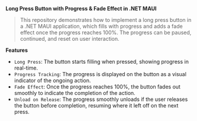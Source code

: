 **Long Press Button with Progress & Fade Effect in .NET MAUI**

>This repository demonstrates how to implement a long press button in a .NET MAUI application, which fills with progress and adds a fade effect once the progress reaches 100%. The progress can be paused, continued, and reset on user interaction.

**Features**

* `Long Press`: The button starts filling when pressed, showing progress in real-time.
* `Progress Tracking`: The progress is displayed on the button as a visual indicator of the ongoing action.
* `Fade Effect`: Once the progress reaches 100%, the button fades out smoothly to indicate the completion of the action.
* `Unload on Release`: The progress smoothly unloads if the user releases the button before completion, resuming where it left off on the next press.

